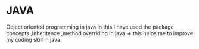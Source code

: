 # JAVA
Object oriented programming in java
In this I have used the package concepts ,Inheritence ,method overriding in java
=> this helps me to improve my coding skill in java.
